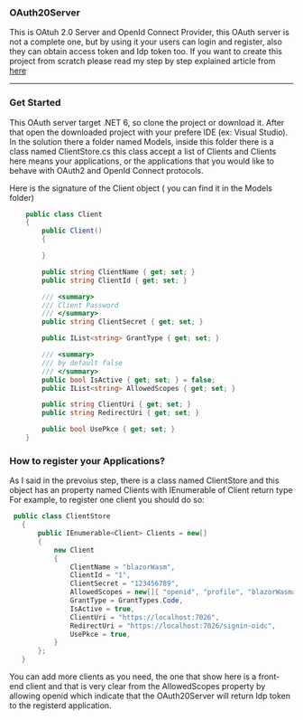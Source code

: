 ### OAuth20Server
This is OAtuh 2.0 Server and OpenId Connect Provider, this OAuth server is not a complete one,
but by using it your users can login and register, also they can obtain access token and Idp token too.
If you want to create this project from scratch please read my step by step explained article from [here](https://dev.to/mohammedahmed/build-your-own-oauth-20-server-and-openid-connect-provider-in-aspnet-core-60-1g1m) 

---
### Get Started
This OAuth server target .NET 6, so clone the project or download it. After that open the downloaded project with your prefere IDE (ex: Visual Studio).
In the solution there a folder named Models, inside this folder there is a class named ClientStore.cs this class accept a list of Clients and Clients here
means your applications, or the applications that you would like to behave with  OAuth2 and OpenId Connect protocols.

Here is the signature of the Client object ( you can find it in the Models folder)
```C#
    public class Client
    {
        public Client()
        {

        }

        public string ClientName { get; set; }
        public string ClientId { get; set; }

        /// <summary>
        /// Client Password
        /// </summary>
        public string ClientSecret { get; set; }

        public IList<string> GrantType { get; set; }

        /// <summary>
        /// by default false
        /// </summary>
        public bool IsActive { get; set; } = false;
        public IList<string> AllowedScopes { get; set; }

        public string ClientUri { get; set; }
        public string RedirectUri { get; set; }

        public bool UsePkce { get; set; }
    }
 ```
 ### How to register your Applications?
 As I said in the prevoius step, there is a class named ClientStore and this object has an property named Clients with IEnumerable of Client  return type
 For example, to register one client you should do so:
 ```C#
  public class ClientStore
    {
        public IEnumerable<Client> Clients = new[]
        {
            new Client
            {
                ClientName = "blazorWasm",
                ClientId = "1",
                ClientSecret = "123456789",
                AllowedScopes = new[]{ "openid", "profile", "blazorWasmapi.readandwrite" },
                GrantType = GrantTypes.Code,
                IsActive = true,
                ClientUri = "https://localhost:7026",
                RedirectUri = "https://localhost:7026/signin-oidc",
                UsePkce = true,
            }
        };
    }
 ```
 You can add more clients as you need, the one that show here is a front-end client and that is very clear from the AllowedScopes property by allowing openid which indicate that the OAuth20Server will return Idp token to the registerd application.
